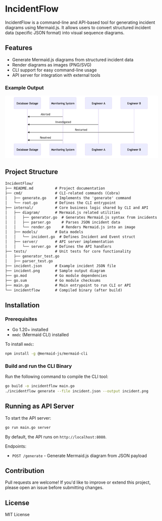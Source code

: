 # IncidentFlow

IncidentFlow is a command-line and API-based tool for generating incident diagrams using Mermaid.js. It allows users to convert structured incident data (specific JSON format) into visual sequence diagrams.

## Features
- Generate Mermaid.js diagrams from structured incident data
- Render diagrams as images (PNG/SVG)
- CLI support for easy command-line usage
- API server for integration with external tools


### **Example Output**


![Incident Diagram](incident.png)


## Project Structure

```
IncidentFlow/
├── README.md          # Project documentation
├── cmd/               # CLI-related commands (Cobra)
│   ├── generate.go    # Implements the 'generate' command
│   └── root.go        # Defines the CLI entrypoint
├── internal/          # Core business logic shared by CLI and API
│   ├── diagram/       # Mermaid.js related utilities
│   │   ├── generator.go  # Generates Mermaid.js syntax from incidents
│   │   ├── parser.go     # Parses JSON incident data
│   │   └── render.go     # Renders Mermaid.js into an image
│   ├── models/        # Data models
│   │   └── incident.go  # Defines Incident and Event struct
│   ├── server/        # API server implementation
│   │   └── server.go  # Defines the API handlers
├── tests/             # Unit tests for core functionality
│   ├── generator_test.go
│   ├── parser_test.go
├── incident.json      # Example incident JSON file
├── incident.png       # Sample output diagram
├── go.mod             # Go module dependencies
├── go.sum             # Go module checksums
├── main.go            # Main entrypoint to run CLI or API
└── incidentflow       # Compiled binary (after build)
```


## Installation

### **Prerequisites**
- Go 1.20+ installed
- `mmdc` (Mermaid CLI) installed

To install `mmdc`:
```sh
npm install -g @mermaid-js/mermaid-cli
```

### **Build and run the CLI Binary**
Run the following command to compile the CLI tool:
```sh
go build -o incidentflow main.go
./incidentflow generate --file incident.json --output incident.png
```

## Running as API Server

To start the API server:
```sh
go run main.go server
```

By default, the API runs on `http://localhost:8080`.

Endpoints:
- `POST /generate` - Generate Mermaid.js diagram from JSON payload


## Contribution
Pull requests are welcome! If you'd like to improve or extend this project, please open an issue before submitting changes.


## License
MIT License

